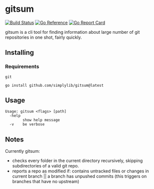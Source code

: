 # gitsum

[![Build Status](https://cloud.drone.io/api/badges/simplylib/gitsum/status.svg)](https://cloud.drone.io/simplylib/gitsum)
[![Go Reference](https://pkg.go.dev/badge/github.com/simplylib/gitsum.svg)](https://pkg.go.dev/github.com/simplylib/gitsum)
[![Go Report Card](https://goreportcard.com/badge/github.com/simplylib/gitsum)](https://goreportcard.com/report/github.com/simplylib/gitsum)

gitsum is a cli tool for finding information about large number of git repositories in one shot, fairly quickly.

## Installing

### Requirements
```git```


```
go install github.com/simplylib/gitsum@latest
```

## Usage
```
Usage: gitsum <flags> [path]
  -help
        show help message
  -v    be verbose
```

## Notes
Currently gitsum:
* checks every folder in the current directory recursively, skipping subdirectories of a valid git repo.
* reports a repo as modified if: contains untracked files or changes in current branch || a branch has unpushed commits (this triggers on branches that have no upstream)
